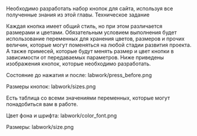 Необходимо разработать набор кнопок для сайта, используя все полученные знания из этой главы.
Техническое задание

Каждая кнопка имеет общий стиль, но при этом различается размерами и цветами.
Обязательным условием выполнения будет использование переменных для хранения цветов, размеров и прочих величин, которые могут поменяться на любой стадии развития проекта. А также примесей, которые будут менять размер и цвет кнопки в зависимости от передаваемых параметров.
Ниже приведены изображения кнопок, которые необходимо разработать.

Состояние до нажатия и после: labwork/press_before.png

Размеры кнопок: labwork/sizes.png

Есть таблица со всеми значениями переменных, которые могут понадобиться вам в работе.

Цвет фона и шрифта: labwork/color_font.png

Размеры: labwork/size.png

